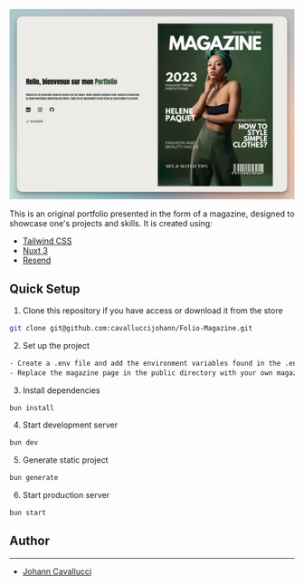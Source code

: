 ![image](public/project-preview.png)

This is an original portfolio presented in the form of a magazine, designed to showcase one's projects and skills. It is created using:
- [Tailwind CSS](https://tailwindcss.com/)
- [Nuxt 3](https://nuxt.com/docs/getting-started/introduction)
- [Resend](https://resend.com/docs/introduction)


## Quick Setup

1. Clone this repository if you have access or download it from the store
```bash
git clone git@github.com:cavalluccijohann/Folio-Magazine.git
```

2. Set up the project
```bash
- Create a .env file and add the environment variables found in the .env.example file.
- Replace the magazine page in the public directory with your own magazine page. Then, in the Magazine.vue file, update the array with your own files.
```


3. Install dependencies
```bash
bun install
```

4. Start development server
```bash
bun dev
```

5. Generate static project
```bash
bun generate
```

6. Start production server
```bash
bun start
```

## Author

---

- [Johann Cavallucci](https://johanncvl.com/)

